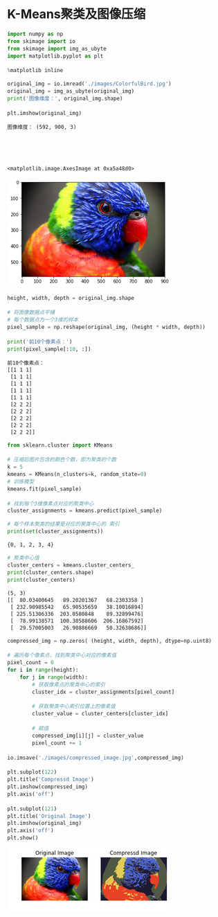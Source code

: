 
# K-Means聚类及图像压缩


```python
import numpy as np
from skimage import io
from skimage import img_as_ubyte
import matplotlib.pyplot as plt 

%matplotlib inline
```


```python
original_img = io.imread('./images/ColorfulBird.jpg')
original_img = img_as_ubyte(original_img) 
print('图像维度：', original_img.shape)

plt.imshow(original_img)
```

    图像维度： (592, 900, 3)
    




    <matplotlib.image.AxesImage at 0xa5a48d0>




![png](output_2_2.png)



```python
height, width, depth = original_img.shape

# 将图像数据点平铺
# 每个数据点为一个3维的样本
pixel_sample = np.reshape(original_img, (height * width, depth))

print('前10个像素点：')
print(pixel_sample[:10, :])
```

    前10个像素点：
    [[1 1 1]
     [1 1 1]
     [1 1 1]
     [1 1 1]
     [1 1 1]
     [2 2 2]
     [2 2 2]
     [2 2 2]
     [2 2 2]
     [2 2 2]]
    


```python
from sklearn.cluster import KMeans

# 压缩后图片包含的颜色个数，即为聚类的个数
k = 5
kmeans = KMeans(n_clusters=k, random_state=0)
# 训练模型
kmeans.fit(pixel_sample)

# 找到每个3维像素点对应的聚类中心
cluster_assignments = kmeans.predict(pixel_sample)
```


```python
# 每个样本聚类的结果是对应的聚类中心的 索引
print(set(cluster_assignments))
```

    {0, 1, 2, 3, 4}
    


```python
# 聚类中心值
cluster_centers = kmeans.cluster_centers_
print(cluster_centers.shape)
print(cluster_centers)
```

    (5, 3)
    [[  80.03400645   89.20201367   68.2303358 ]
     [ 232.90985542   65.90535659   38.10016894]
     [ 225.51306336  203.0580848    89.32899476]
     [  78.99138571  100.30588606  206.16867592]
     [  29.57005003   26.90886669   50.32638686]]
    


```python
compressed_img = np.zeros( (height, width, depth), dtype=np.uint8)

# 遍历每个像素点，找到聚类中心对应的像素值
pixel_count = 0
for i in range(height):
    for j in range(width):
        # 获取像素点的聚类中心的索引
        cluster_idx = cluster_assignments[pixel_count]
        
        # 获取聚类中心索引位置上的像素值
        cluster_value = cluster_centers[cluster_idx]
        
        # 赋值
        compressed_img[i][j] = cluster_value
        pixel_count += 1

io.imsave('./images/compressed_image.jpg',compressed_img)

plt.subplot(122)
plt.title('Compressd Image')
plt.imshow(compressed_img)
plt.axis('off')

plt.subplot(121)
plt.title('Original Image')
plt.imshow(original_img)
plt.axis('off')
plt.show()
```


![png](output_7_0.png)



```python

```
